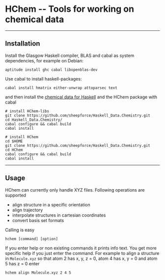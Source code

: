 # HChem -- Tools for working on chemical data
--------------
## Installation
Install the Glasgow Haskell compiler, BLAS and cabal as system dependencies, for example on Debian:

    aptitude install ghc cabal libopenblas-dev

Use cabal to install haskell-packages:

    cabal install hmatrix either-unwrap attoparsec text
   
   and then install the [chemical data for Haskell](https://github.com/sheepforce/Haskell_Data.Chemistry) and the HChem package with cabal

    # install HChem-libs
    git clone https://github.com/sheepforce/Haskell_Data.Chemistry.git
    cd Haskell_Data.Chemistry/
    cabal configure && cabal build
    cabal install
    
    # install HChem
    cd $HOME
    git clone https://github.com/sheepforce/Haskell_Data.Chemistry.git
    cd HChem
    cabal configure && cabal build
    cabal install

---------------
## Usage
HChem can currently only handle XYZ files. Following operations are supported

 - align structure in a specific orientation
 - align trajectory
 - interpolate structures in cartesian coordinates
 - convert basis set formats

Calling is easy

    hchem [command] [option]
If you enter help or non existing commands it prints info text. You get more specific help if you just enter the command. For example to align a structure in `Molecule.xyz` so that atom 2 has x, y, z = 0, atom 4 has x, y = 0 and atom 5 has z = 0 enter

    hchem align Molecule.xyz 2 4 5
